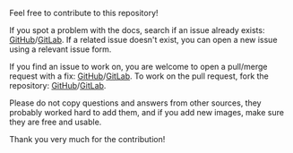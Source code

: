 Feel free to contribute to this repository!

If you spot a problem with the docs, search if an issue already exists: [GitHub](https://github.com/FJrodafo/KeepCalm/issues)/[GitLab](https://gitlab.com/FJrodafo/KeepCalm/-/issues). If a related issue doesn't exist, you can open a new issue using a relevant issue form.

If you find an issue to work on, you are welcome to open a pull/merge request with a fix: [GitHub](https://github.com/FJrodafo/KeepCalm/pulls)/[GitLab](https://gitlab.com/FJrodafo/KeepCalm/-/merge_requests). To work on the pull request, fork the repository: [GitHub](https://github.com/FJrodafo/KeepCalm/forks)/[GitLab](https://gitlab.com/FJrodafo/KeepCalm/-/forks).

Please do not copy questions and answers from other sources, they probably worked hard to add them, and if you add new images, make sure they are free and usable.

Thank you very much for the contribution!